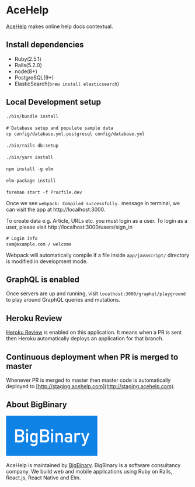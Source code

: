 # AceHelp

[AceHelp](https://www.acehelp.com) makes online help docs contextual.

## Install dependencies

- Ruby(2.5.1)
- Rails(5.2.0)
- node(8+)
- PostgreSQL(9+)
- ElasticSearch(`brew install elasticsearch`)


## Local Development setup

```
./bin/bundle install

# Database setup and populate sample data
cp config/database.yml.postgresql config/database.yml

./bin/rails db:setup

./bin/yarn install

npm install -g elm

elm-package install

foreman start -f Procfile.dev
```

Once we see `webpack: Compiled successfully.` message in terminal,
we can visit the app at http://localhost:3000.

To create data e.g. Article, URLs etc. you must login as a user.
To login as a user, please visit http://localhost:3000/users/sign_in

```
# Login info
sam@example.com / welcome
```

Webpack will automatically compile if a file inside `app/javascript/` directory is modified in development mode.

## GraphQL is enabled
Once servers are up and running, visit `localhost:3000/graphql/playground` to play around GraphQL queries and mutations.

## Heroku Review

[Heroku Review](https://devcenter.heroku.com/articles/github-integration-review-apps)
is enabled on this application. It means when a PR is sent then Heroku
automatically deploys an application for that branch.

## Continuous deployment when PR is merged to master

Whenever PR is merged to master then master code is automatically deployed to [http://staging.acehelp.com](http://staging.acehelp.com).

## About BigBinary

![BigBinary](https://raw.githubusercontent.com/bigbinary/bigbinary-assets/press-assets/PNG/logo-light-solid-small.png?raw=true)

AceHelp is maintained by [BigBinary](https://www.BigBinary.com). BigBinary is a software consultancy company. We build web and mobile applications using Ruby on Rails, React.js, React Native and Elm.
